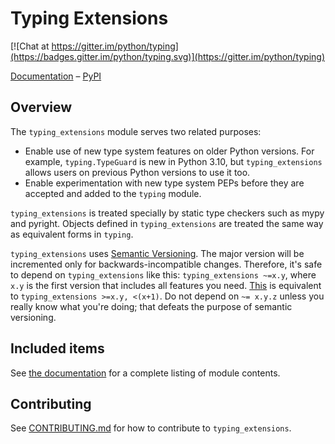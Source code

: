 # Typing Extensions

[![Chat at https://gitter.im/python/typing](https://badges.gitter.im/python/typing.svg)](https://gitter.im/python/typing)

[Documentation](https://typing-extensions.readthedocs.io/en/latest/#) –
[PyPI](https://pypi.org/project/typing-extensions/)

## Overview

The `typing_extensions` module serves two related purposes:

- Enable use of new type system features on older Python versions. For example,
  `typing.TypeGuard` is new in Python 3.10, but `typing_extensions` allows
  users on previous Python versions to use it too.
- Enable experimentation with new type system PEPs before they are accepted and
  added to the `typing` module.

`typing_extensions` is treated specially by static type checkers such as
mypy and pyright. Objects defined in `typing_extensions` are treated the same
way as equivalent forms in `typing`.

`typing_extensions` uses
[Semantic Versioning](https://semver.org/). The
major version will be incremented only for backwards-incompatible changes.
Therefore, it's safe to depend
on `typing_extensions` like this: `typing_extensions ~=x.y`,
where `x.y` is the first version that includes all features you need.
[This](https://packaging.python.org/en/latest/specifications/version-specifiers/#compatible-release)
is equivalent to `typing_extensions >=x.y, <(x+1)`. Do not depend on `~= x.y.z`
unless you really know what you're doing; that defeats the purpose of
semantic versioning.

## Included items

See [the documentation](https://typing-extensions.readthedocs.io/en/latest/#) for a
complete listing of module contents.

## Contributing

See [CONTRIBUTING.md](https://github.com/python/typing_extensions/blob/main/CONTRIBUTING.md)
for how to contribute to `typing_extensions`.
